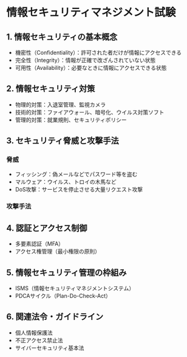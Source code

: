 # 情報セキュリティマネジメント試験 

## 1. 情報セキュリティの基本概念
- 機密性（Confidentiality）：許可された者だけが情報にアクセスできる
- 完全性（Integrity）：情報が正確で改ざんされていない状態
- 可用性（Availability）：必要なときに情報にアクセスできる状態

## 2. 情報セキュリティ対策
- 物理的対策：入退室管理、監視カメラ
- 技術的対策：ファイアウォール、暗号化、ウイルス対策ソフト
- 管理的対策：就業規則、セキュリティポリシー

## 3. セキュリティ脅威と攻撃手法
### 脅威
- フィッシング：偽メールなどでパスワード等を盗む
- マルウェア：ウイルス、トロイの木馬など
- DoS攻撃：サービスを停止させる大量リクエスト攻撃
### 攻撃手法

## 4. 認証とアクセス制御
- 多要素認証（MFA）
- アクセス権管理（最小権限の原則）

## 5. 情報セキュリティ管理の枠組み
- ISMS（情報セキュリティマネジメントシステム）
- PDCAサイクル（Plan-Do-Check-Act）

## 6. 関連法令・ガイドライン
- 個人情報保護法
- 不正アクセス禁止法
- サイバーセキュリティ基本法